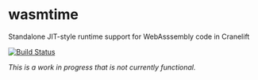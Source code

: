 # wasmtime
Standalone JIT-style runtime support for WebAsssembly code in Cranelift

[![Build Status](https://travis-ci.org/Cranelift/wasmtime.svg?branch=master)](https://travis-ci.org/Cranelift/wasmtime)

*This is a work in progress that is not currently functional.*
